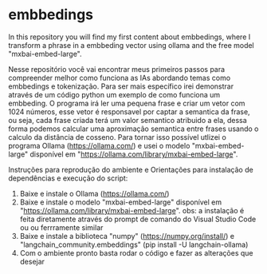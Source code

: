 # embbedings
In this repository you will find my first content about embbedings, where I transform a phrase in a embbeding vector using ollama and the free model "mxbai-embed-large". 

Nesse repositório você vai encontrar meus primeiros passos para compreender melhor como funciona as IAs abordando temas como embbedings e tokenização. Para ser mais específico irei demonstrar através de um código python um exemplo de como funciona um embbeding. O programa irá ler uma pequena frase e criar um vetor com 1024 números, esse vetor é responsavel por captar a semantica da frase, ou seja, cada frase criada terá um valor semantico atribuido a ela, dessa forma podemos calcular uma aproximação semantica entre frases usando o calculo da distância de cosseno. Para tornar isso possível utlizei o programa Ollama (https://ollama.com/) e usei o modelo "mxbai-embed-large" disponível em "https://ollama.com/library/mxbai-embed-large".

Instruções para reprodução do ambiente e Orientações para instalação de dependências e execução do script:
1. Baixe e instale o Ollama (https://ollama.com/)
2. Baixe e instale o modelo "mxbai-embed-large" disponível em "https://ollama.com/library/mxbai-embed-large".
     obs: a instalação é feita diretamente através do prompt de comando do Visual Studio Code ou ou ferrramente similar
3. Baixe e instale a biblioteca "numpy" (https://numpy.org/install/) e "langchain_community.embeddings" (pip install -U langchain-ollama)
4. Com o ambiente pronto basta rodar o código e fazer as alterações que desejar
